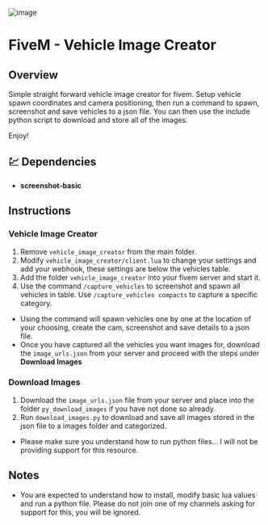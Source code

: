 ![image](https://github.com/CaseIRL/fivem_vehicle_image_creator/assets/90377400/cf6fd942-0e26-4cd9-a834-1d5cb26337c6)


# FiveM - Vehicle Image Creator

## Overview

Simple straight forward vehicle image creator for fivem.
Setup vehicle spawn coordinates and camera positioning, then run a command to spawn, screenshot and save vehicles to a json file.
You can then use the include python script to download and store all of the images.

Enjoy!

## 💹 Dependencies

- **screenshot-basic**

## Instructions

### Vehicle Image Creator

1. Remove `vehicle_image_creator` from the main folder.
2. Modify `vehicle_image_creator/client.lua` to change your settings and add your webhook, these settings are below the vehicles table.
3. Add the folder `vehicle_image_creator` into your fivem server and start it.
4. Use the command `/capture_vehicles` to screenshot and spawn all vehicles in table. Use `/capture_vehicles compacts` to capture a specific category.

- Using the command will spawn vehicles one by one at the location of your choosing, create the cam, screenshot and save details to a json file.
- Once you have captured all the vehicles you want images for, download the `image_urls.json` from your server and proceed with the steps under **Download Images**

### Download Images

1. Download the `image_urls.json` file from your server and place into the folder `py_download_images` if you have not done so already.
2. Run `download_images.py` to download and save all images stored in the json file to a images folder and categorized.

- Please make sure you understand how to run python files... I will not be providing support for this resource.

## Notes

- You are expected to understand how to install, modify basic lua values and run a python file. Please do not join one of my channels asking for support for this, you will be ignored.
